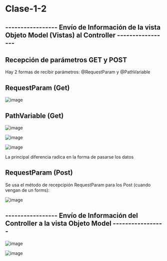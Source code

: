 # Clase-1-2

## ----------------- Envío de Información de la vista Objeto Model (Vistas) al Controller -----------------

## Recepción de parámetros GET y POST

Hay 2 formas de recibir parámetros: @RequestParam y @PathVariable

## RequestParam (Get)

![image](https://github.com/SergioABS-GTICS/Clase-1-2/assets/154263057/e00be58f-cd73-43a4-b048-11f564f62c4a)

## PathVariable (Get)

![image](https://github.com/SergioABS-GTICS/Clase-1-2/assets/154263057/ef1cb5eb-2818-4867-8533-c30ab09e3b24)

![image](https://github.com/SergioABS-GTICS/Clase-1-2/assets/154263057/fd0286d5-950e-4928-8ee2-ac48e3cfe4a7)

![image](https://github.com/SergioABS-GTICS/Clase-1-2/assets/154263057/938e5eb2-3f51-422f-b945-e53c679762d8)

La principal diferencia radica en la forma de pasarse los datos 

## RequestParam (Post)

Se usa el método de recepcipión RequestParam para los Post (cuando vengan de un forms):

![image](https://github.com/SergioABS-GTICS/Clase-1-2/assets/154263057/5bdef896-9b66-4ae8-9150-f18205dc49b1)

## ----------------- Envío de Información del Controller a la vista Objeto Model -----------------

![image](https://github.com/SergioABS-GTICS/Clase-1-2/assets/154263057/b479ae65-50ae-49b6-8859-491d87c0475d)


![image](https://github.com/SergioABS-GTICS/Clase-1-2/assets/154263057/a84004bf-5e86-46ad-9e78-060b93198b24)










